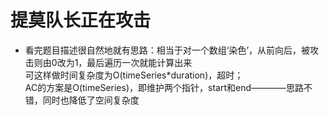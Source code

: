 # 提莫队长正在攻击
* 看完题目描述很自然地就有思路：相当于对一个数组‘染色’，从前向后，被攻击则由0改为1，最后遍历一次就能计算出来  
    可这样做时间复杂度为O(timeSeries*duration)，超时；  
    AC的方案是O(timeSeries)，即维护两个指针，start和end————思路不错，同时也降低了空间复杂度
